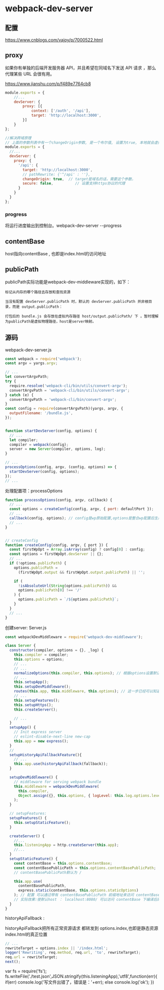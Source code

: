 # webpack-dev-server

## 配置

<https://www.cnblogs.com/vajoy/p/7000522.html>

## proxy

如果你有单独的后端开发服务器 API，并且希望在同域名下发送 API 请求 ，那么代理某些 URL 会很有用。

<https://www.jianshu.com/p/f489e7764cb8>

```js
module.exports = {
    //...
    devServer: {
        proxy: [{
            context: ['/auth', '/api'],
            target: 'http://localhost:3000',
        }]
    }
};

//解决跨域原理
// 上面的参数列表中有一个changeOrigin参数, 是一个布尔值, 设置为true, 本地就会虚拟一个服务器接收你的请求并代你发送该请求,
module.exports = {
  //...
  devServer: {
    proxy: {
      '/api': {
        target: 'http://localhost:3000',
        // pathRewrite: {'^/api' : ''},
        changeOrigin: true,  // target是域名的话，需要这个参数，
        secure: false,          // 设置支持https协议的代理
      }
    }
  }
};

```

### progress

将运行进度输出到控制台。webpack-dev-server --progress

## contentBase

host指向contentBase , 也即是index.html的访问地址

## publicPath

publicPath实际功能是webpack-dev-middleware实现的，如下：

```
标记从内存的哪个路径去存放和查找资源

当没有配置 devServer.publicPath 时，默认的 devServer.publicPath 并非根目录，而是 output.publicPath：

打包后的 bundle.js 会存放在虚拟内存路径 host/output.publicPath/ 下 。暂时理解为publicPath是虚拟物理路径，host是server映射。

```

## 源码

webpack-dev-server.js

```js
const webpack = require('webpack');
const argv = yargs.argv;

// ...
let convertArgvPath;
try {
  require.resolve('webpack-cli/bin/utils/convert-argv');
  convertArgvPath = 'webpack-cli/bin/utils/convert-argv';
} catch (e) {
  convertArgvPath = 'webpack-cli/bin/convert-argv';
}
const config = require(convertArgvPath)(yargs, argv, {
  outputFilename: '/bundle.js',
});


function startDevServer(config, options) {
  // ...
  let compiler;
  compiler = webpack(config);
  server = new Server(compiler, options, log);
}

// ...
processOptions(config, argv, (config, options) => {
  startDevServer(config, options);
});
// ...
```

处理配置项：processOptions

```js
function processOptions(config, argv, callback) {
  // ...
  const options = createConfig(config, argv, { port: defaultPort });
  // ...
  callback(config, options); // config是wp原始配置,options是整合wp配置后生成的devserver配置
  // ...
}


// createConfig
function createConfig(config, argv, { port }) {
  const firstWpOpt = Array.isArray(config) ? config[0] : config;
  const options = firstWpOpt.devServer || {};
  // ...
  if (!options.publicPath) {
    options.publicPath =
      (firstWpOpt.output && firstWpOpt.output.publicPath) || '';

    if (
      !isAbsoluteUrl(String(options.publicPath)) &&
      options.publicPath[0] !== '/'
    ) {
      options.publicPath = `/${options.publicPath}`;
    }
  }
  // ...
}
```

创建server: Server.js

```js
const webpackDevMiddleware = require('webpack-dev-middleware');

class Server {
  constructor(compiler, options = {}, _log) {
    this.compiler = compiler;
    this.options = options;
    // ...
    // ...
    normalizeOptions(this.compiler, this.options); // 根据options设置默认值
    // ...
    this.setupApp();
    this.setupDevMiddleware();
    routes(this.app, this.middleware, this.options); // 这一步已经可以知道静态资源文件位置的访问地址在wp.output.publicPath了
    // ...
    this.setupFeatures();
    this.setupHttps();
    this.createServer();

    // ...
  }
  setupApp() {
    // Init express server
    // eslint-disable-next-line new-cap
    this.app = new express();
  }
  //
  setupHistoryApiFallbackFeature(){
    // ...
    this.app.use(historyApiFallback(fallback));
  }

  setupDevMiddleware() {
    // middleware for serving webpack bundle
    this.middleware = webpackDevMiddleware(
      this.compiler,
      Object.assign({}, this.options, { logLevel: this.log.options.level })
    );
  }

  // setupFeatures:
  setupFeatures() {
    this.setupStaticFeature();
  }

  createServer() {
    //...
    this.listeningApp = http.createServer(this.app);
    //...
  }
  setupStaticFeature() {
    const contentBase = this.options.contentBase;
    const contentBasePublicPath = this.options.contentBasePublicPath;
    // contentBasePublicPath默认为 /

    this.app.use(
      contentBasePublicPath,
      express.static(contentBase, this.options.staticOptions)
    ); // 配置 可以通过带有 contentBasePublicPath 前缀地址来访问 contentBase 服务器资源目录。
    // 实际效果:使默认host ： localhost:8080/ 可以访问 contentBase 下编译后的静态文件资源目录地址
  }
}
```

historyApiFallback :

historyApiFallback把所有正常资源请求 都转发到 options.index,也即是静态资源index.html的真正位置

```js
// ...
rewriteTarget = options.index || '/index.html';
logger('Rewriting', req.method, req.url, 'to', rewriteTarget);
req.url = rewriteTarget;
next();
```

var fs = require('fs');
      fs.writeFile('./test.json',JSON.stringify(this.listeningApp),'utf8',function(err){
          if(err)
              console.log('写文件出错了，错误是：'+err);
          else
              console.log('ok');
      })
